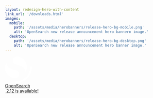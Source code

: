 ```yaml
---
layout: redesign-hero-with-content
link_url: '/downloads.html'
images:
  mobile: 
    path: '/assets/media/herobanners/release-hero-bg-mobile.png'
    alt: 'OpenSearch new release announcement hero bannern image.'
  desktop: 
    path: '/assets/media/herobanners/release-hero-bg-desktop.png'
    alt: 'OpenSearch new release announcement hero banner image.'
---
```

<div class="homepage-hero-banner--new-release-available">
  <div class="homepage-hero-banner--new-release-available--flex-wrap">
    <div class="homepage-hero-banner--new-release-available--icon-with-name">
      <div class="homepage-hero-banner--new-release-available--icon-with-name--icon">
        <a href="/downloads.html">
          <svg width="88" height="88" viewBox="0 0 88 88" fill="none" xmlns="http://www.w3.org/2000/svg">
            <g clip-path="url(#clip0_1880_7061)">
              <path d="M84.8889 32.3125C83.1707 32.3125 81.7779 33.7054 81.7779 35.4236C81.7779 61.0243 61.0243 81.7779 35.4236 81.7779C33.7054 81.7779 32.3125 83.1707 32.3125 84.8889C32.3125 86.6071 33.7054 88 35.4236 88C64.4607 88 88 64.4607 88 35.4236C88 33.7054 86.6071 32.3125 84.8889 32.3125Z" fill="white"/>
              <path d="M66.112 52.25C69.1037 47.3694 71.9971 40.862 71.4278 31.7516C70.2486 12.88 53.156 -1.43637 37.0159 0.115133C30.6973 0.722514 24.2094 5.8729 24.7858 15.0982C25.0363 19.1071 26.9984 21.4732 30.1873 23.2924C33.2225 25.0239 37.122 26.1207 41.5426 27.364C46.8823 28.8659 53.0763 30.5529 57.8367 34.0611C63.5422 38.2656 67.4425 43.1397 66.112 52.25Z" fill="white"/>
              <path d="M5.38809 19.25C2.3963 24.1306 -0.497071 30.638 0.072178 39.7484C1.25135 58.62 18.344 72.9363 34.4842 71.3849C40.8027 70.7774 47.2906 65.6271 46.7142 56.4018C46.4637 52.3929 44.5015 50.0268 41.3127 48.2076C38.2775 46.4761 34.378 45.3793 29.9574 44.136C24.6177 42.6341 18.4238 40.9471 13.6633 37.4389C7.95776 33.2343 4.05752 28.3603 5.38809 19.25Z" fill="white"/>
            </g>
            <defs>
              <clipPath id="clip0_1880_7061">
                <rect width="88" height="88" fill="white"/>
              </clipPath>
            </defs>
          </svg>
        </a>
      </div>
      <div class="homepage-hero-banner--new-release-available--icon-with-name--name"><a href="/downloads.html">OpenSearch</a>
      </div>
    </div>
    <div class="homepage-hero-banner--new-release-available--version">
      <a href="/downloads.html">&nbsp;2.12 is available!</a>
    </div>
  </div>
</div>
